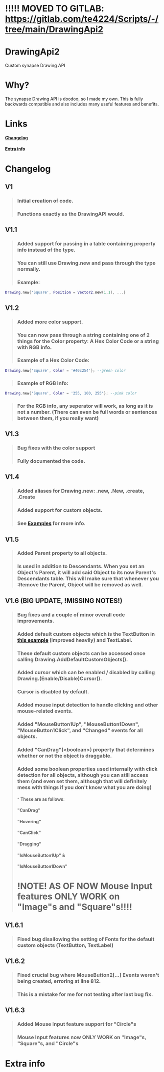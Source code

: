 # !!!!! MOVED TO GITLAB: https://gitlab.com/te4224/Scripts/-/tree/main/DrawingApi2

# DrawingApi2
Custom synapse Drawing API

# Why?
The synapse Drawing API is doodoo, so I made my own. This is fully backwards compatible and also includes many useful features and benefits.

# Links

#### [Changelog](#changelog)
#### [Extra info](#extra-info-1)

# Changelog

## V1
> ### Initial creation of code.
> ### Functions exactly as the DrawingAPI would.

## V1.1
> ### Added support for passing in a table containing property info instead of the type.
> ### You can still use Drawing.new and pass through the type normally.
> ### Example:
 ```lua
 Drawing.new{'Square', Position = Vector2.new(1,1), ...}
 ```

## V1.2
> ### Added more color support.
> ### You can now pass through a string containing one of 2 things for the Color property: A Hex Color Code or a string with RGB info.
> ### Example of a Hex Color Code:
  ```lua
  Drawing.new{'Square', Color = '#40c254'}; --green color
  ```
> ### Example of RGB info:
  ```lua
  Drawing.new{'Square', Color = '255, 100, 255'}; --pink color
  ```
> ### For the RGB info, any seperator will work, as long as it is not a number. (There can even be full words or sentences between them, if you really want)

## V1.3
> ### Bug fixes with the color support
> ### Fully documented the code.

## V1.4
> ### Added aliases for Drawing.new: .new, .New, .create, .Create
> ### Added support for custom objects.
> ### See [Examples](/examples) for more info.

## V1.5
> ### Added Parent property to all objects.
> ### Is used in addition to Descendants. When you set an Object's Parent, it will add said Object to its now Parent's Descendants table. This will make sure that whenever you :Remove the Parent, Object will be removed as well.

## V1.6 (BIG UPDATE, !MISSING NOTES!)
> ### Bug fixes and a couple of minor overall code improvements.
> 
> ### Added default custom objects which is the TextButton in [this example](/examples/Custom%20TextButton.lua) (improved heavily) and TextLabel.
> ### These default custom objects can be accessed once calling Drawing.AddDefaultCustomObjects().
> 
> ### Added cursor which can be enabled / disabled by calling Drawing.(Enable/Disable)Cursor().
> ### Cursor is disabled by default.
> 
> ### Added mouse input detection to handle clicking and other mouse-related events.
> ### Added "MouseButton1Up", "MouseButton1Down", "MouseButton1Click", and "Changed" events for all objects.
> ### Added "CanDrag"(\<boolean>) property that determines whether or not the object is draggable.
> ### Added some boolean properties used internally with click detection for all objects, although you can still access them (and even set them, although that will definitely mess with things if you don't know what you are doing)
  > #### ^ These are as follows:
  > #### "CanDrag"
  > #### "Hovering"
  > #### "CanClick"
  > #### "Dragging"
  > #### "IsMouseButton1Up" &
  > #### "IsMouseButton1Down"
> # !NOTE! AS OF NOW Mouse Input features ONLY WORK on "Image"s and "Square"s!!!!

## V1.6.1
> ### Fixed bug disallowing the setting of Fonts for the default custom objects (TextButton, TextLabel)

## V1.6.2
> ### Fixed crucial bug where MouseButton2\[...] Events weren't being created, erroring at line 812.
> ### This is a mistake for me for not testing after last bug fix.

## V1.6.3
> ### Added Mouse Input feature support for "Circle"s
> ### Mouse Input features now ONLY WORK on "Image"s, "Square"s, and "Circle"s

# Extra info
